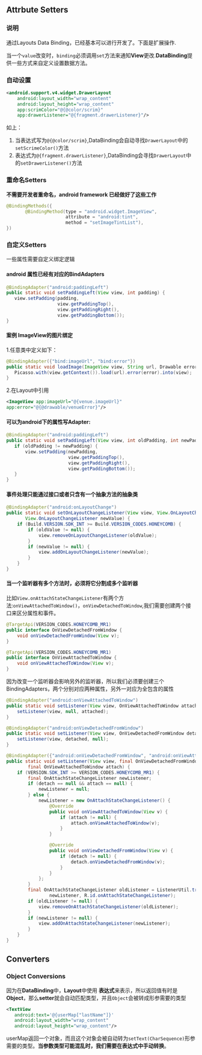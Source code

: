 ## Attrbute Setters
### 说明
通过Layouts Data Binding，已经基本可以进行开发了。下面是扩展操作.  

当一个`value`改变时，`binding`必须调用`set`方法来通知**View**更改.**DataBinding**提供一些方式来自定义设置数据方法。

### 自动设置
```xml
<android.support.v4.widget.DrawerLayout
    android:layout_width="wrap_content"
    android:layout_height="wrap_content"
    app:scrimColor="@{@color/scrim}"
    app:drawerListener="@{fragment.drawerListener}"/>
```

如上：   

1. 当表达式写为`@{@color/scrim}`,DataBinding会自动寻找`DrawerLayout`中的`setScrimeColor()`方法
2. 表达式为`@{fragment.drawerListener}`,DataBinding会寻找`DrawerLayout`中的`setDrawerListener()`方法

### 重命名Setters
**不需要开发者重命名，android framework 已经做好了这些工作**

```java
@BindingMethods({
       @BindingMethod(type = "android.widget.ImageView",
                      attribute = "android:tint",
                      method = "setImageTintList"),
})
```

### 自定义Setters
一些属性需要自定义绑定逻辑
#### android 属性已经有对应的BindAdapters
```java
@BindingAdapter("android:paddingLeft")
public static void setPaddingLeft(View view, int padding) {
   view.setPadding(padding,
                   view.getPaddingTop(),
                   view.getPaddingRight(),
                   view.getPaddingBottom());
}
```

#### 案例 ImageView的图片绑定
1.任意类中定义如下：

```java
@BindingAdapter({"bind:imageUrl", "bind:error"})
public static void loadImage(ImageView view, String url, Drawable error) {
   Picasso.with(view.getContext()).load(url).error(error).into(view);
}
```

2.在Layout中引用  

```xml
<ImageView app:imageUrl="@{venue.imageUrl}"
app:error="@{@drawable/venueError}"/>
```

#### 可以为android下的属性写Adapter:

```java
@BindingAdapter("android:paddingLeft")
public static void setPaddingLeft(View view, int oldPadding, int newPadding) {
   if (oldPadding != newPadding) {
       view.setPadding(newPadding,
                       view.getPaddingTop(),
                       view.getPaddingRight(),
                       view.getPaddingBottom());
   }
}
```

#### 事件处理只能通过接口或者只含有一个抽象方法的抽象类

```java
@BindingAdapter("android:onLayoutChange")
public static void setOnLayoutChangeListener(View view, View.OnLayoutChangeListener oldValue,
       View.OnLayoutChangeListener newValue) {
    if (Build.VERSION.SDK_INT >= Build.VERSION_CODES.HONEYCOMB) {
        if (oldValue != null) {
            view.removeOnLayoutChangeListener(oldValue);
        }
        if (newValue != null) {
            view.addOnLayoutChangeListener(newValue);
        }
    }
}
```

#### 当一个监听器有多个方法时，必须将它分割成多个监听器
比如`View.onAttachStateChangeListener`有两个方法:`onViewAttachedToWindow()`，`onViewDetachedToWindow`,我们需要创建两个接口来区分属性和事件。

```java
@TargetApi(VERSION_CODES.HONEYCOMB_MR1)
public interface OnViewDetachedFromWindow {
    void onViewDetachedFromWindow(View v);
}

@TargetApi(VERSION_CODES.HONEYCOMB_MR1)
public interface OnViewAttachedToWindow {
    void onViewAttachedToWindow(View v);
}
```

因为改变一个监听器会影响另外的监听器，所以我们必须要创建三个BindingAdapters，两个分别对应两种属性，另外一对应为全包含的属性

```java
@BindingAdapter("android:onViewAttachedToWindow")
public static void setListener(View view, OnViewAttachedToWindow attached) {
    setListener(view, null, attached);
}

@BindingAdapter("android:onViewDetachedFromWindow")
public static void setListener(View view, OnViewDetachedFromWindow detached) {
    setListener(view, detached, null);
}

@BindingAdapter({"android:onViewDetachedFromWindow", "android:onViewAttachedToWindow"})
public static void setListener(View view, final OnViewDetachedFromWindow detach,
        final OnViewAttachedToWindow attach) {
    if (VERSION.SDK_INT >= VERSION_CODES.HONEYCOMB_MR1) {
        final OnAttachStateChangeListener newListener;
        if (detach == null && attach == null) {
            newListener = null;
        } else {
            newListener = new OnAttachStateChangeListener() {
                @Override
                public void onViewAttachedToWindow(View v) {
                    if (attach != null) {
                        attach.onViewAttachedToWindow(v);
                    }
                }

                @Override
                public void onViewDetachedFromWindow(View v) {
                    if (detach != null) {
                        detach.onViewDetachedFromWindow(v);
                    }
                }
            };
        }
        final OnAttachStateChangeListener oldListener = ListenerUtil.trackListener(view,
                newListener, R.id.onAttachStateChangeListener);
        if (oldListener != null) {
            view.removeOnAttachStateChangeListener(oldListener);
        }
        if (newListener != null) {
            view.addOnAttachStateChangeListener(newListener);
        }
    }
}
```

## Converters
### Object Conversions
因为在**DataBinding**中，**Layout**中使用 **表达式**来表示，所以返回值有时是**Object**，那么**setter**就会自动匹配类型，并且`Object`会被转成形参需要的类型

```xml
<TextView
   android:text='@{userMap["lastName"]}'
   android:layout_width="wrap_content"
   android:layout_height="wrap_content"/>
```

userMap返回一个对象，而且这个对象会被自动转为`setText(CharSequence)`形参需要的类型。**当参数类型可能混乱时，我们需要在表达式中手动转换**。


